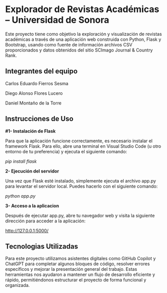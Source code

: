 #  Explorador de Revistas Académicas – Universidad de Sonora
Este proyecto tiene como objetivo la exploración y visualización de revistas académicas a través de una aplicación web construida con Python, Flask y Bootstrap, usando como fuente de información archivos CSV proporcionados y datos obtenidos del sitio SCImago Journal & Country Rank.

##  Integrantes del equipo
Carlos Eduardo Fierros Sesma 

Diego Alonso Flores Lucero 

Daniel Montaño de la Torre


##  Instrucciones de Uso
**#1- Instalación de Flask**

Para que la aplicación funcione correctamente, es necesario instalar el framework Flask. Para ello, abre una terminal en Visual Studio Code (u otro entorno de tu preferencia) y ejecuta el siguiente comando:

*pip install flask*

**2- Ejecución del servidor**

Una vez que Flask esté instalado, simplemente ejecuta el archivo app.py para levantar el servidor local. Puedes hacerlo con el siguiente comando:

*python app.py*

**3- Acceso a la aplicacion**

Después de ejecutar app.py, abre tu navegador web y visita la siguiente dirección para acceder a la aplicación:

http://127.0.0.1:5000/ 

## Tecnologias Utilizadas
Para este proyecto utilizamos asistentes digitales como GitHub Copilot y ChatGPT para completar algunos bloques de código, resolver errores específicos y mejorar la presentación general del trabajo. Estas herramientas nos ayudaron a mantener un flujo de desarrollo eficiente y rápido, permitiéndonos estructurar el proyecto de forma funcional y organizada.







